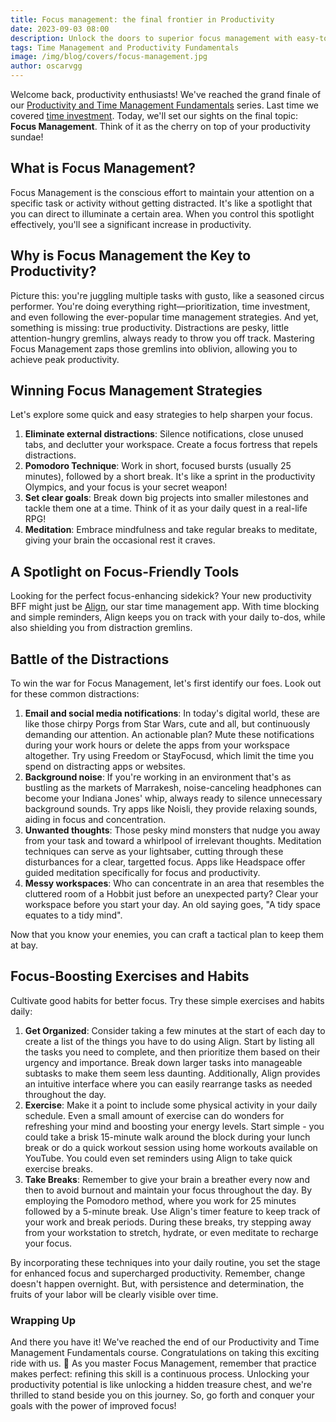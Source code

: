```yaml
---
title: Focus management: the final frontier in Productivity
date: 2023-09-03 08:00
description: Unlock the doors to superior focus management with easy-to-adopt habits for bolstered productivity, all in one engaging read
tags: Time Management and Productivity Fundamentals
image: /img/blog/covers/focus-management.jpg
author: oscarvgg
---
```

Welcome back, productivity enthusiasts! We've reached the grand finale of our [Productivity and Time Management Fundamentals](/tags/time-management-and-productivity-fundamentals/) series. Last time we covered [time investment](/blog/time-investment/). Today, we'll set our sights on the final topic: **Focus Management**. Think of it as the cherry on top of your productivity sundae!

## What is Focus Management?

Focus Management is the conscious effort to maintain your attention on a specific task or activity without getting distracted. It's like a spotlight that you can direct to illuminate a certain area. When you control this spotlight effectively, you'll see a significant increase in productivity.

## Why is Focus Management the Key to Productivity?

Picture this: you're juggling multiple tasks with gusto, like a seasoned circus performer. You're doing everything right—prioritization, time investment, and even following the ever-popular time management strategies. And yet, something is missing: true productivity. Distractions are pesky, little attention-hungry gremlins, always ready to throw you off track. Mastering Focus Management zaps those gremlins into oblivion, allowing you to achieve peak productivity.

## Winning Focus Management Strategies

Let's explore some quick and easy strategies to help sharpen your focus.

1. **Eliminate external distractions**: Silence notifications, close unused tabs, and declutter your workspace. Create a focus fortress that repels distractions.
2. **Pomodoro Technique**: Work in short, focused bursts (usually 25 minutes), followed by a short break. It's like a sprint in the productivity Olympics, and your focus is your secret weapon!
3. **Set clear goals**: Break down big projects into smaller milestones and tackle them one at a time. Think of it as your daily quest in a real-life RPG!
4. **Meditation**: Embrace mindfulness and take regular breaks to meditate, giving your brain the occasional rest it craves.

## A Spotlight on Focus-Friendly Tools

Looking for the perfect focus-enhancing sidekick? Your new productivity BFF might just be [Align](https://www.example.com/), our star time management app. With time blocking and simple reminders, Align keeps you on track with your daily to-dos, while also shielding you from distraction gremlins.

## Battle of the Distractions

To win the war for Focus Management, let's first identify our foes. Look out for these common distractions:

1. **Email and social media notifications**: In today's digital world, these are like those chirpy Porgs from Star Wars, cute and all, but continuously demanding our attention. An actionable plan? Mute these notifications during your work hours or delete the apps from your workspace altogether. Try using Freedom or StayFocusd, which limit the time you spend on distracting apps or websites.
2. **Background noise**: If you're working in an environment that's as bustling as the markets of Marrakesh, noise-canceling headphones can become your Indiana Jones' whip, always ready to silence unnecessary background sounds. Try apps like Noisli, they provide relaxing sounds, aiding in focus and concentration.
3. **Unwanted thoughts**: Those pesky mind monsters that nudge you away from your task and toward a whirlpool of irrelevant thoughts. Meditation techniques can serve as your lightsaber, cutting through these disturbances for a clear, targetted focus. Apps like Headspace offer guided meditation specifically for focus and productivity.
4. **Messy workspaces**: Who can concentrate in an area that resembles the cluttered room of a Hobbit just before an unexpected party? Clear your workspace before you start your day. An old saying goes, "A tidy space equates to a tidy mind".

Now that you know your enemies, you can craft a tactical plan to keep them at bay.

## Focus-Boosting Exercises and Habits

Cultivate good habits for better focus. Try these simple exercises and habits daily:

1. **Get Organized**: Consider taking a few minutes at the start of each day to create a list of the things you have to do using Align. Start by listing all the tasks you need to complete, and then prioritize them based on their urgency and importance. Break down larger tasks into manageable subtasks to make them seem less daunting. Additionally, Align provides an intuitive interface where you can easily rearrange tasks as needed throughout the day.
2. **Exercise**: Make it a point to include some physical activity in your daily schedule. Even a small amount of exercise can do wonders for refreshing your mind and boosting your energy levels. Start simple - you could take a brisk 15-minute walk around the block during your lunch break or do a quick workout session using home workouts available on YouTube. You could even set reminders using Align to take quick exercise breaks.
3. **Take Breaks**: Remember to give your brain a breather every now and then to avoid burnout and maintain your focus throughout the day. By employing the Pomodoro method, where you work for 25 minutes followed by a 5-minute break. Use Align's timer feature to keep track of your work and break periods. During these breaks, try stepping away from your workstation to stretch, hydrate, or even meditate to recharge your focus.

By incorporating these techniques into your daily routine, you set the stage for enhanced focus and supercharged productivity. Remember, change doesn't happen overnight. But, with persistence and determination, the fruits of your labor will be clearly visible over time.

### Wrapping Up

And there you have it! We've reached the end of our Productivity and Time Management Fundamentals course. Congratulations on taking this exciting ride with us. 🎉 As you master Focus Management, remember that practice makes perfect: refining this skill is a continuous process. Unlocking your productivity potential is like unlocking a hidden treasure chest, and we're thrilled to stand beside you on this journey. So, go forth and conquer your goals with the power of improved focus!
